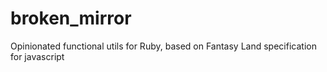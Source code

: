 # broken_mirror
Opinionated functional utils for Ruby, based on Fantasy Land specification for javascript
